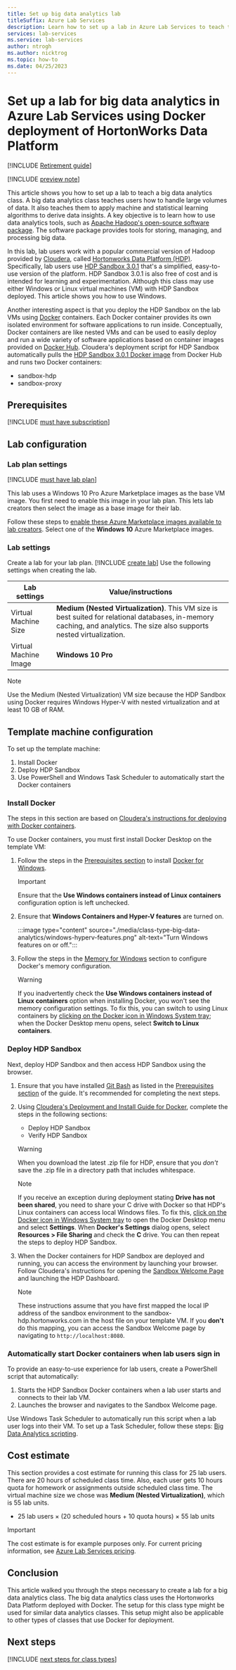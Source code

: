 ```yaml
---
title: Set up big data analytics lab
titleSuffix: Azure Lab Services
description: Learn how to set up a lab in Azure Lab Services to teach the big data analytics using Docker deployment of Hortonworks Data Platform (HDP).
services: lab-services
ms.service: lab-services
author: ntrogh
ms.author: nicktrog
ms.topic: how-to
ms.date: 04/25/2023
---
```


# Set up a lab for big data analytics in Azure Lab Services using Docker deployment of HortonWorks Data Platform

[!INCLUDE [Retirement guide](./includes/retirement-banner.md)]

[!INCLUDE [preview note](./includes/lab-services-new-update-focused-article.md)]

This article shows you how to set up a lab to teach a big data analytics class. A big data analytics class teaches users how to handle large volumes of data. It also teaches them to apply machine and statistical learning algorithms to derive data insights. A key objective is to learn how to use data analytics tools, such as [Apache Hadoop's open-source software package](https://hadoop.apache.org/). The software package provides tools for storing, managing, and processing big data.

In this lab, lab users work with a popular commercial version of Hadoop provided by [Cloudera](https://www.cloudera.com/), called [Hortonworks Data Platform (HDP)](https://www.cloudera.com/products/hdp.html). Specifically, lab users use [HDP Sandbox 3.0.1](https://www.cloudera.com/tutorials/getting-started-with-hdp-sandbox/1.html) that's a simplified, easy-to-use version of the platform. HDP Sandbox 3.0.1 is also free of cost and is intended for learning and experimentation. Although this class may use either Windows or Linux virtual machines (VM) with HDP Sandbox deployed. This article shows you how to use Windows.

Another interesting aspect is that you deploy the HDP Sandbox on the lab VMs using [Docker](https://www.docker.com/) containers. Each Docker container provides its own isolated environment for software applications to run inside. Conceptually, Docker containers are like nested VMs and can be used to easily deploy and run a wide variety of software applications based on container images provided on [Docker Hub](https://www.docker.com/products/docker-hub). Cloudera's deployment script for HDP Sandbox automatically pulls the [HDP Sandbox 3.0.1 Docker image](https://hub.docker.com/r/hortonworks/sandbox-hdp) from Docker Hub and runs two Docker containers:

- sandbox-hdp
- sandbox-proxy

## Prerequisites

[!INCLUDE [must have subscription](./includes/lab-services-class-type-subscription.md)]

## Lab configuration

### Lab plan settings

[!INCLUDE [must have lab plan](./includes/lab-services-class-type-lab-plan.md)]

This lab uses a Windows 10 Pro Azure Marketplace images as the base VM image. You first need to enable this image in your lab plan. This lets lab creators then select the image as a base image for their lab.

Follow these steps to [enable these Azure Marketplace images available to lab creators](specify-marketplace-images.md). Select one of the **Windows 10** Azure Marketplace images.

### Lab settings

Create a lab for your lab plan. [!INCLUDE [create lab](./includes/lab-services-class-type-lab.md)]  Use the following settings when creating the lab.

| Lab settings | Value/instructions |
| ------------ | ------------------ |
|Virtual Machine Size| **Medium (Nested Virtualization)**. This VM size is best suited for relational databases, in-memory caching, and analytics. The size also supports nested virtualization.|  
|Virtual Machine Image| **Windows 10 Pro**|
    
> [!NOTE]
> Use the Medium (Nested Virtualization) VM size because the HDP Sandbox using Docker requires Windows Hyper-V with nested virtualization and at least 10 GB of RAM.

## Template machine configuration

To set up the template machine:

1. Install Docker
1. Deploy HDP Sandbox
1. Use PowerShell and Windows Task Scheduler to automatically start the Docker containers

### Install Docker

The steps in this section are based on [Cloudera's instructions for deploying with Docker containers](https://www.cloudera.com/tutorials/sandbox-deployment-and-install-guide/3.html).

To use Docker containers, you must first install Docker Desktop on the template VM:

1. Follow the steps in the [Prerequisites section](https://www.cloudera.com/tutorials/sandbox-deployment-and-install-guide/3.html#prerequisites) to install [Docker for Windows](https://docs.docker.com/docker-for-windows/install/).

    > [!IMPORTANT]
    > Ensure that the **Use Windows containers instead of Linux containers** configuration option is left unchecked.

1. Ensure that **Windows Containers and Hyper-V features** are turned on.

     :::image type="content" source="./media/class-type-big-data-analytics/windows-hyperv-features.png" alt-text="Turn Windows features on or off.":::

1. Follow the steps in the [Memory for Windows](https://www.cloudera.com/tutorials/sandbox-deployment-and-install-guide/3.html#memory-for-windows) section to configure Docker's memory configuration.

    > [!WARNING]
    > If you inadvertently check the **Use Windows containers instead of Linux containers** option when installing Docker, you won't see the memory configuration settings. To fix this, you can switch to using Linux containers by [clicking on the Docker icon in Windows System tray](https://docs.docker.com/docker-for-windows/#docker-settings-dialog); when the Docker Desktop menu opens, select **Switch to Linux containers**.

### Deploy HDP Sandbox

Next, deploy HDP Sandbox and then access HDP Sandbox using the browser.

1. Ensure that you have installed [Git Bash](https://gitforwindows.org/) as listed in the [Prerequisites section](https://www.cloudera.com/tutorials/sandbox-deployment-and-install-guide/3.html#prerequisites) of the guide. It's recommended for completing the next steps.

1. Using [Cloudera's Deployment and Install Guide for Docker](https://www.cloudera.com/tutorials/sandbox-deployment-and-install-guide/3.html), complete the steps in the following sections:

   - Deploy HDP Sandbox
   - Verify HDP Sandbox

    > [!WARNING]
    > When you download the latest .zip file for HDP, ensure that you *don't* save the .zip file in a directory path that includes whitespace.

    > [!NOTE]
    > If you receive an exception during deployment stating **Drive has not been shared**, you need to share your C drive with Docker so that HDP's Linux containers can access local Windows files. To fix this, [click on the Docker icon in Windows System tray](https://docs.docker.com/docker-for-windows/#docker-settings-dialog) to open the Docker Desktop menu and select **Settings**. When **Docker's Settings** dialog opens, select **Resources > File Sharing** and check the **C** drive. You can then repeat the steps to deploy HDP Sandbox.

1. When the Docker containers for HDP Sandbox are deployed and running, you can access the environment by launching your browser. Follow Cloudera's instructions for opening the [Sandbox Welcome Page](https://www.cloudera.com/tutorials/learning-the-ropes-of-the-hdp-sandbox.html#welcome-page) and launching the HDP Dashboard.

    > [!NOTE]
    > These instructions assume that you have first mapped the local IP address of the sandbox environment to the sandbox-hdp.hortonworks.com in the host file on your template VM. If you **don't** do this mapping, you can access the Sandbox Welcome page by navigating to `http://localhost:8080`.

### Automatically start Docker containers when lab users sign in

To provide an easy-to-use experience for lab users, create a PowerShell script that automatically:

1. Starts the HDP Sandbox Docker containers when a lab user starts and connects to their lab VM.
1. Launches the browser and navigates to the Sandbox Welcome page.

Use Windows Task Scheduler to automatically run this script when a lab user logs into their VM. To set up a Task Scheduler, follow these steps: [Big Data Analytics scripting](https://aka.ms/azlabs/scripts/BigDataAnalytics).

## Cost estimate

This section provides a cost estimate for running this class for 25 lab users. There are 20 hours of scheduled class time. Also, each user gets 10 hours quota for homework or assignments outside scheduled class time. The virtual machine size we chose was **Medium (Nested Virtualization)**, which is 55 lab units.

- 25 lab users &times; (20 scheduled hours + 10 quota hours) &times; 55 lab units

> [!IMPORTANT]
> The cost estimate is for example purposes only.  For current pricing information, see [Azure Lab Services pricing](https://azure.microsoft.com/pricing/details/lab-services/).

## Conclusion

This article walked you through the steps necessary to create a lab for a big data analytics class. The big data analytics class uses the Hortonworks Data Platform deployed with Docker. The setup for this class type might be used for similar data analytics classes. This setup might also be applicable to other types of classes that use Docker for deployment.

## Next steps

[!INCLUDE [next steps for class types](./includes/lab-services-class-type-next-steps.md)]
